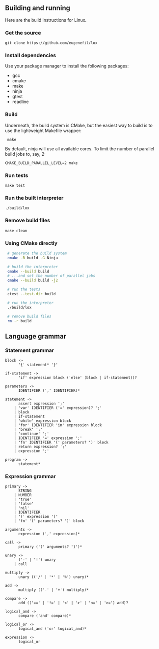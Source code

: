 ## Building and running

Here are the build instructions for Linux.

### Get the source

```
git clone https://github.com/eugenefil/lox
```

### Install dependencies

Use your package manager to install the following packages:

- gcc
- cmake
- make
- ninja
- gtest
- readline

### Build

Underneath, the build system is CMake, but the easiest way to build is
to use the lightweight Makefile wrapper:

```
 make
```

By default, ninja will use all available cores. To limit the number of
parallel build jobs to, say, 2:

```
CMAKE_BUILD_PARALLEL_LEVEL=2 make
```

### Run tests

```
make test
```

### Run the built interpreter

```
./build/lox
```

### Remove build files

```
make clean
```

### Using CMake directly

```sh
 # generate the build system
 cmake -B build -G Ninja

 # build the interpreter
 cmake --build build
 # ...and set the number of parallel jobs
 cmake --build build -j2

 # run the tests
 ctest --test-dir build

 # run the interpreter
 ./build/lox

 # remove build files
 rm -r build
```

## Language grammar

### Statement grammar

```
block ->
      '{' statement* '}'

if-statement ->
      'if' expression block ('else' (block | if-statement))?

parameters ->
      IDENTIFIER (',' IDENTIFIER)*

statement ->
      assert expression ';'
    | 'var' IDENTIFIER ('=' expression)? ';'
    | block
    | if-statement
    | 'while' expression block
    | 'for' IDENTIFIER 'in' expression block
    | 'break' ';'
    | 'continue' ';'
    | IDENTIFIER '=' expression ';'
    | 'fn' IDENTIFIER '(' parameters? ')' block
    | return expression? ';'
    | expression ';'

program ->
      statement*
```

### Expression grammar

```
primary ->
      STRING
    | NUMBER
    | 'true'
    | 'false'
    | 'nil'
    | IDENTIFIER
    | '(' expression ')'
    | 'fn' '(' parameters? ')' block

arguments ->
      expression (',' expression)*

call ->
      primary ('(' arguments? ')')*

unary ->
      ('-' | '!') unary
    | call

multiply ->
      unary (('/' | '*' | '%') unary)*

add ->
      multiply (('-' | '+') multiply)*

compare ->
      add (('==' | '!=' | '<' | '>' | '<=' | '>=') add)?

logical_and ->
      compare ('and' compare)*

logical_or ->
      logical_and ('or' logical_and)*

expression ->
      logical_or
```
